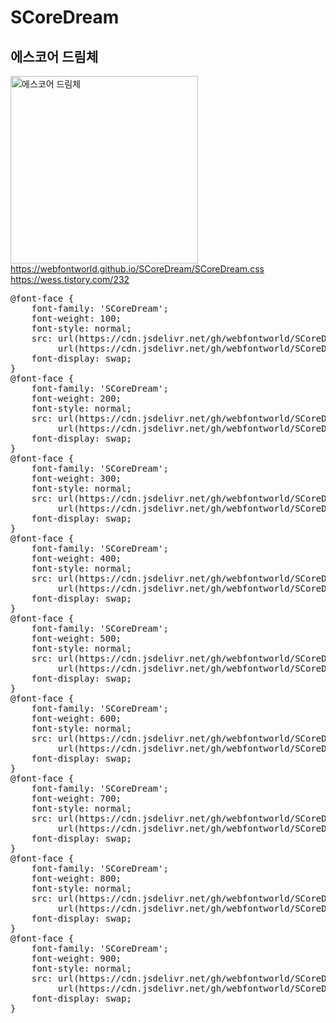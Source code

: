 # SCoreDream
## 에스코어 드림체<br>
<img src="https://webfontworld.github.io/SCoreDream/SCoreDream.png" alt="에스코어 드림체" style="width:300px"><br>
https://webfontworld.github.io/SCoreDream/SCoreDream.css<br>
https://wess.tistory.com/232
<pre>
@font-face {
    font-family: 'SCoreDream';
    font-weight: 100; 
    font-style: normal; 
    src: url(https://cdn.jsdelivr.net/gh/webfontworld/SCoreDream/SCoreDream1.woff2) format('woff2'),
         url(https://cdn.jsdelivr.net/gh/webfontworld/SCoreDream/SCoreDream1.woff) format('woff');
    font-display: swap;
}
@font-face {
    font-family: 'SCoreDream';
    font-weight: 200; 
    font-style: normal; 
    src: url(https://cdn.jsdelivr.net/gh/webfontworld/SCoreDream/SCoreDream2.woff2) format('woff2'),
         url(https://cdn.jsdelivr.net/gh/webfontworld/SCoreDream/SCoreDream2.woff) format('woff');
    font-display: swap;
}
@font-face {
    font-family: 'SCoreDream';
    font-weight: 300; 
    font-style: normal; 
    src: url(https://cdn.jsdelivr.net/gh/webfontworld/SCoreDream/SCoreDream3.woff2) format('woff2'),
         url(https://cdn.jsdelivr.net/gh/webfontworld/SCoreDream/SCoreDream3.woff) format('woff');
    font-display: swap;
}
@font-face {
    font-family: 'SCoreDream';
    font-weight: 400; 
    font-style: normal; 
    src: url(https://cdn.jsdelivr.net/gh/webfontworld/SCoreDream/SCoreDream4.woff2) format('woff2'),
         url(https://cdn.jsdelivr.net/gh/webfontworld/SCoreDream/SCoreDream4.woff) format('woff');
    font-display: swap;
}
@font-face {
    font-family: 'SCoreDream';
    font-weight: 500; 
    font-style: normal; 
    src: url(https://cdn.jsdelivr.net/gh/webfontworld/SCoreDream/SCoreDream5.woff2) format('woff2'),
         url(https://cdn.jsdelivr.net/gh/webfontworld/SCoreDream/SCoreDream5.woff) format('woff');
    font-display: swap;
}
@font-face {
    font-family: 'SCoreDream';
    font-weight: 600; 
    font-style: normal; 
    src: url(https://cdn.jsdelivr.net/gh/webfontworld/SCoreDream/SCoreDream6.woff2) format('woff2'),
         url(https://cdn.jsdelivr.net/gh/webfontworld/SCoreDream/SCoreDream6.woff) format('woff');
    font-display: swap;
}
@font-face {
    font-family: 'SCoreDream';
    font-weight: 700; 
    font-style: normal; 
    src: url(https://cdn.jsdelivr.net/gh/webfontworld/SCoreDream/SCoreDream7.woff2) format('woff2'),
         url(https://cdn.jsdelivr.net/gh/webfontworld/SCoreDream/SCoreDream7.woff) format('woff');
    font-display: swap;
}
@font-face {
    font-family: 'SCoreDream';
    font-weight: 800; 
    font-style: normal; 
    src: url(https://cdn.jsdelivr.net/gh/webfontworld/SCoreDream/SCoreDream8.woff2) format('woff2'),
         url(https://cdn.jsdelivr.net/gh/webfontworld/SCoreDream/SCoreDream8.woff) format('woff');
    font-display: swap;
}
@font-face {
    font-family: 'SCoreDream';
    font-weight: 900; 
    font-style: normal; 
    src: url(https://cdn.jsdelivr.net/gh/webfontworld/SCoreDream/SCoreDream9.woff2) format('woff2'),
         url(https://cdn.jsdelivr.net/gh/webfontworld/SCoreDream/SCoreDream9.woff) format('woff');
    font-display: swap;
}
</pre>

